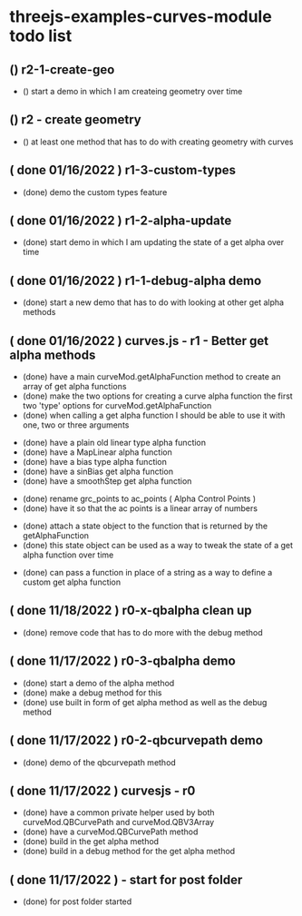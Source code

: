 # threejs-examples-curves-module todo list

## () r2-1-create-geo
* () start a demo in which I am createing geometry over time

## () r2 - create geometry
* () at least one method that has to do with creating geometry with curves

## ( done 01/16/2022 ) r1-3-custom-types
* (done) demo the custom types feature

## ( done 01/16/2022 ) r1-2-alpha-update
* (done) start demo in which I am updating the state of a get alpha over time

## ( done 01/16/2022 ) r1-1-debug-alpha demo
* (done) start a new demo that has to do with looking at other get alpha methods

## ( done 01/16/2022 ) curves.js - r1 - Better get alpha methods
<!-- single main get alpha function -->
* (done) have a main curveMod.getAlphaFunction method to create an array of get alpha functions
* (done) make the two options for creating a curve alpha function the first two 'type' options for curveMod.getAlphaFunction
* (done) when calling a get alpha function I should be able to use it with one, two or three arguments
<!-- Have a few options for types of get alpha functions -->
* (done) have a plain old linear type alpha function
* (done) have a MapLinear alpha function
* (done) have a bias type alpha function
* (done) have a sinBias get alpha function
* (done) have a smoothStep get alpha function
<!-- ac points array in place of grc points -->
* (done) rename grc\_points to ac\_points \( Alpha Control Points \)
* (done) have it so that the ac points is a linear array of numbers
<!-- alpha function state objects -->
* (done) attach a state object to the function that is returned by the getAlphaFunction
* (done) this state object can be used as a way to tweak the state of a get alpha function over time
<!-- custom get alpha types -->
* (done) can pass a function in place of a string as a way to define a custom get alpha function

## ( done 11/18/2022 ) r0-x-qbalpha clean up
* (done) remove code that has to do more with the debug method

## ( done 11/17/2022 ) r0-3-qbalpha demo
* (done) start a demo of the alpha method
* (done) make a debug method for this
* (done) use built in form of get alpha method as well as the debug method

## ( done 11/17/2022 ) r0-2-qbcurvepath demo
* (done) demo of the qbcurvepath method

## ( done 11/17/2022 ) curvesjs - r0
* (done) have a common private helper used by both curveMod.QBCurvePath and curveMod.QBV3Array
* (done) have a curveMod.QBCurvePath method
* (done) build in the get alpha method
* (done) build in a debug method for the get alpha method

## ( done 11/17/2022 ) - start for post folder
* (done) for post folder started
